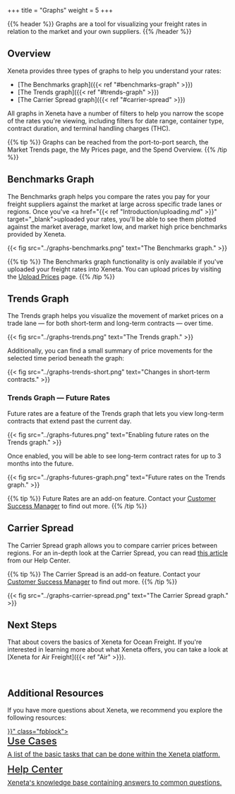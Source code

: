 +++
title = "Graphs"
weight = 5
+++

{{% header %}} Graphs are a tool for visualizing your freight rates in relation to the market and your own suppliers. {{% /header %}}

## Overview

Xeneta provides three types of graphs to help you understand your rates: 

* [The Benchmarks graph]({{< ref "#benchmarks-graph" >}})
* [The Trends graph]({{< ref "#trends-graph" >}})
* [The Carrier Spread graph]({{< ref "#carrier-spread" >}})

All graphs in Xeneta have a number of filters to help you narrow the scope of the rates you're viewing, including filters for date range, container type, contract duration, and terminal handling charges (THC).

{{% tip %}} Graphs can be reached from the port-to-port search, the Market Trends page, the My Prices page, and the Spend Overview. {{% /tip %}}

## Benchmarks Graph

The Benchmarks graph helps you compare the rates you pay for your freight suppliers against the market at large across specific trade lanes or regions. Once you've <a href="{{< ref "Introduction/uploading.md" >}}" target="_blank">uploaded your rates</a>, you'll be able to see them plotted against the market average, market low, and market high price benchmarks provided by Xeneta.

{{< fig src="../graphs-benchmarks.png" text="The Benchmarks graph." >}}

{{% tip %}} The Benchmarks graph functionality is only available if you've uploaded your freight rates into Xeneta. You can upload prices by visiting the [Upload Prices](https://app.xeneta.com/my-company/upload-rates) page. {{% /tip %}}

## Trends Graph

The Trends graph helps you visualize the movement of market prices on a trade lane — for both short-term and long-term contracts — over time.

{{< fig src="../graphs-trends.png" text="The Trends graph." >}}

Additionally, you can find a small summary of price movements for the selected time period beneath the graph:

{{< fig src="../graphs-trends-short.png" text="Changes in short-term contracts." >}}

### Trends Graph — Future Rates

Future rates are a feature of the Trends graph that lets you view long-term contracts that extend past the current day.

{{< fig src="../graphs-futures.png" text="Enabling future rates on the Trends graph." >}}

Once enabled, you will be able to see long-term contract rates for up to 3 months into the future.

{{< fig src="../graphs-futures-graph.png" text="Future rates on the Trends graph." >}}

{{% tip %}} Future Rates are an add-on feature. Contact your [Customer Success Manager](mailto:customersuccess@xeneta.com) to find out more. {{% /tip %}}

## Carrier Spread

The Carrier Spread graph allows you to compare carrier prices between regions. For an in-depth look at the Carrier Spread, you can read <a href="https://support.xeneta.com/hc/en-us/articles/360006293674-Using-the-Carrier-Spread" target="_blank">this article</a> from our Help Center.

{{% tip %}} The Carrier Spread is an add-on feature. Contact your [Customer Success Manager](mailto:customersuccess@xeneta.com) to find out more. {{% /tip %}}

{{< fig src="../graphs-carrier-spread.png" text="The Carrier Spread graph." >}}

## Next Steps

That about covers the basics of Xeneta for Ocean Freight. If you're interested in learning more about what Xeneta offers, you can take a look at [Xeneta for Air Freight]({{< ref "Air" >}}).

<br>

## Additional Resources

If you have more questions about Xeneta, we recommend you explore the following resources:

<div>
<div style="margin-bottom:10px;">
	<a href="{{< ref "/Introduction/gettingstarted.md" >}}" class="fpblock">
	<div style="font-weight:500;font-size:22px;margin-bottom:3px;padding-bottom:4px;">Use Cases</div>
	<div style="font-size:15px;line-height:1.4;color:#212121;">A list of the basic tasks that can be done within the Xeneta platform.</div>
	</a>
</div>

<div>
	<a href="https://support.xeneta.com/hc/en-us" class="fpblock">
	<div style="font-weight:500;font-size:22px;margin-bottom:3px;padding-bottom:4px;">Help Center</div>
	<div style="font-size:15px;line-height:1.4;color:#212121;">Xeneta's knowledge base containing answers to common questions.</div>
	</a>
</div>
</div>